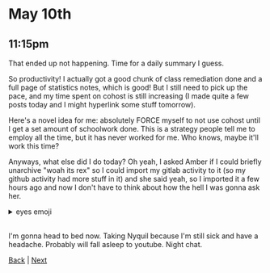 # May 10th

## 11:15pm
That ended up not happening. Time for a daily summary I guess.

So productivity! I actually got a good chunk of class remediation done and a full page of statistics notes, which is good! But I still need to pick up the pace, and my time spent on cohost is still increasing (I made quite a few posts today and I might hyperlink some stuff tomorrow).

Here's a novel idea for me: absolutely FORCE myself to not use cohost until I get a set amount of schoolwork done. This is a strategy people tell me to employ all the time, but it has never worked for me. Who knows, maybe it'll work this time?

Anyways, what else did I do today? Oh yeah, I asked Amber if I could briefly unarchive "woah its rex" so I could import my gitlab activity to it (so my github activity had more stuff in it) and she said yeah, so I imported it a few hours ago and now I don't have to think about how the hell I was gonna ask her.
<details>
<summary>eyes emoji</summary>
<pre>
<code>QWxzbywgSSBoYWRuJ3QgYXBvbG9naXplZCB0byBBbWJlciBhYm91dCB0aGUgd2hvbGUgIndv
YWggaXRzIHJleCIgc2l0dWF0aW9uIGJlZm9yZSBzbyBiZWZvcmUgSSBhc2tlZCBJIGRpZCBi
cmllZmx5IChzaW5jZXJlbHkpIGFwb2xvZ2l6ZSBzbyB0aGF0IHdhcyBhIGh1Z2Ugd2VpZ2h0
IG9mZiBteSBjaGVzdC4gSSdtIGdsYWQgdGhhdCB0aGluZ3MgYXJlIHN0aWxsIHNlbWktd29y
a2luZyBvdXQgYmV0d2VlbiB1cyB0aHJvdWdoIGxpdGVyYWxseSBldmVyeXRoaW5nIHRoYXQg
aGFwcGVuZWQgYmV0d2VlbiBqYW51YXJ5IGFuZCBtYXJjaC4gIApvc3JzZ3J2ZHZvc2R3c2Jj
b2hhcmF0b2hyc2N2c2ZpaW5zdGlzY2VuYWFyYXdlaXRuYidneXJvdWRzc2t0aHVzYW9vaWll
ZnRpaG9zb2xhZmludnUubnRlaW9vbm5nYWVuaHQsY2ZjZGFldWZoZnV0YXNldmhpb3RuZXlw
ZWd0bWFzcmF1bmlraW11bWVvP2V0d2VlaW5tcmdnZWdnZ28sbnl0ayxzcm5pYW90YWlzdGVh
bnJpb3hlZWNlYnkuY2JsZmdjaW5ldGJ3cj9yaWhkeHNnZWV1Zm9veXR3cG8sZW9Ja2lidHRy
SXNudW1yZGdybHd0YXJydGF1Ym9lbGZhaG5jdGllaHRJeXRhZnB0dHRmcG9mb3Roc2FuZXJu
J21mYScndHdrLnBlaGZpeWx0KWgtZWluZ2VyY29ybXdkZW9vcm9vd210dHJlaGhpb29ybWRv
YXJ0LXRJZG1hSW5zbHVvZWFlc291dGlkaCxzdG1ub3NkYWZlYmFhSWFuanV0YWFoSW9yYWlt
bHJhaXNndGVpdWNnaWd5Y25hbG51dm5yc3BuKGZvZWF1bWVlc3RzdXRnZXNkaHJ3dXJoc2Rv
bG1pdG5lbGFjbnRlLnNlci5lc29mYWVuYmFsZXlzYWVyYXluY25wZS5kbCdlc2hhcmF1YWVp
c3NlbmF1ZXBlZ2dib3NoZHJ0aXBuZ3N0Y25sbmRvZXRkcndlZ3llbm8nb2Rlc0lmYXNyZWVy
LGxtZHN0dHBiJ2JnYWFuaXNld2thaWF0dGVjZW9ib25vYi4sdWVuYWFjZW9hZHV0bgo=</code>
</pre>
</details>
<br>

I'm gonna head to bed now. Taking Nyquil because I'm still sick and have a headache. Probably will fall asleep to youtube. Night chat.

[Back](./09.md) | [Next](./11.md)
